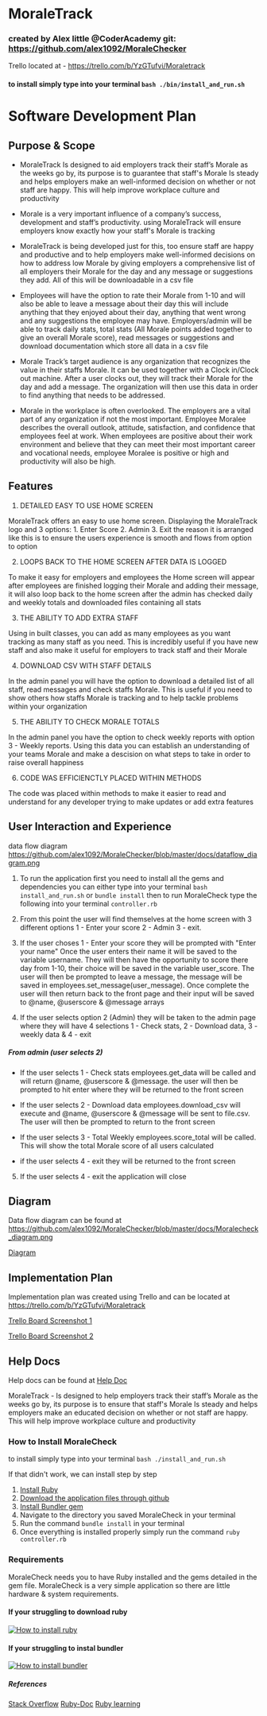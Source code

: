 # MoraleTrack

### created by Alex little @CoderAcademy git: https://github.com/alex1092/MoraleChecker

Trello located at - https://trello.com/b/YzGTufvi/Moraletrack

#### to install simply type into your terminal ``` bash ./bin/install_and_run.sh ```

# Software Development Plan

## Purpose & Scope

- MoraleTrack Is designed to aid employers track their staff’s Morale as the weeks go by, its purpose is to guarantee that staff's Morale Is steady and helps employers make an well-informed decision on whether or not staff are happy.  This will help improve workplace culture and productivity 

- Morale is a very important influence of a company’s success, development and staff’s productivity.  using MoraleTrack will ensure employers know exactly how your staff's Morale is tracking 

- MoraleTrack is being developed just for this, too ensure staff are happy and productive and to help employers make well-informed decisions on how to address low Morale by giving employers a comprehensive list of all employers their Morale for the day and any message or suggestions they add.  All of this will be downloadable in a csv file

- Employees will have the option to rate their Morale from 1-10 and will also be able to leave a message about their day this will include anything that they enjoyed about their day, anything that went wrong and any suggestions the employee may have.  Employers/admin will be able to track daily stats, total stats (All Morale points added together to give an overall Morale score), read messages or suggestions and download documentation which store all data in a csv file

- Morale Track’s target audience is any organization that recognizes the value in their staffs Morale.  It can be used together with a Clock in/Clock out machine.  After a user clocks out, they will track their Morale for the day and add a message.  The organization will then use this data in order to find anything that needs to be addressed.

- Morale in the workplace is often overlooked.  The employers are a vital part of any organization if not the most important. Employee Moralee describes the overall outlook, attitude, satisfaction, and confidence that employees feel at work. When employees are positive about their work environment and believe that they can meet their most important career and vocational needs, employee Moralee is positive or high and productivity will also be high.

## Features

1. DETAILED EASY TO USE HOME SCREEN

MoraleTrack offers an easy to use home screen.  Displaying the MoraleTrack logo and 3 options: 1. Enter Score 2. Admin 3. Exit the reason it is arranged like this is to ensure the users experience is smooth and flows from option to option 

2. LOOPS BACK TO THE HOME SCREEN AFTER DATA IS LOGGED

To make it easy for employers and employees the Home screen will appear after employees are finished logging their Morale and adding their message, it will also loop back to the home screen after the admin has checked daily and weekly totals and downloaded files containing all stats 

3. THE ABILITY TO ADD EXTRA STAFF

Using in built classes, you can add as many employees as you want tracking as many staff as you need. This is incredibly useful if you have new staff and also make it useful for employers to track staff and their Morale

4. DOWNLOAD CSV WITH STAFF DETAILS

In the admin panel you will have the option to download a detailed list of all staff, read messages and check staffs Morale. This is useful if you need to show others how staffs Morale is tracking and to help tackle problems within your organization

5. THE ABILITY TO CHECK MORALE TOTALS

In the admin panel you have the option to check weekly reports with option 3 - Weekly reports.  Using this data you can establish an understanding of your teams Morale and make a descision on what steps to take in order to raise overall happiness 

6. CODE WAS EFFICIENCTLY PLACED WITHIN METHODS

The code was placed within methods to make it easier to read and understand for any developer trying to make updates or add extra features 

## User Interaction and Experience

data flow diagram https://github.com/alex1092/MoraleChecker/blob/master/docs/dataflow_diagram.png

1. To run the application first you need to install all the gems and dependencies you can either type into your terminal ``` bash install_and_run.sh ``` or ``` bundle install ``` then to run MoraleCheck type the following into your terminal ``` controller.rb ``` 

2. From this point the user will find themselves at the home screen with 3 different options 1 - Enter your score 2 - Admin 3 - exit. 

3. If the user choses 1 - Enter your score they will be prompted with "Enter your name" Once the user enters their name it will be saved to the variable username. They will then have the opportunity to score there day from 1-10, their choice will be saved in the variable user_score.  The user will then be prompted to leave a message, the message will be saved in employees.set_message(user_message). Once complete the user will then return back to the front page and their input will be saved to @name, @userscore & @message arrays

4. If the user selects option 2 (Admin) they will be taken to the admin page where they will have 4 selections 1 - Check stats, 2 - Download data, 3 - weekly data & 4 - exit 

##### From admin (user selects 2)
- If the user selects 1 - Check stats employees.get_data will be called and will return @name, @userscore & @message. the user will then be prompted to hit enter where they will be returned to the front screen

- If the user selects 2 - Download data employees.download_csv will execute and @name, @userscore & @message will be sent to file.csv.  The user will then be prompted to return to the front screen 

- If the user selects 3 - Total Weekly employees.score_total will be called. This will show the total Morale score of all users calculated

- if the user selects 4 - exit they will be returned to the front screen 

5. If the user selects 4 - exit the application will close


## Diagram

Data flow diagram can be found at https://github.com/alex1092/MoraleChecker/blob/master/docs/Moralecheck_diagram.png

[Diagram](/docs/Moralecheck_diagram.png)

## Implementation Plan

Implementation plan was created using Trello and can be located at https://trello.com/b/YzGTufvi/Moraletrack

[Trello Board Screenshot 1](./docs/trello_board.png)

[Trello Board Screenshot 2](./docs/trello_board2.png)

## Help Docs

Help docs can be found at [Help Doc](./docs/help.md)

MoraleTrack - Is designed to help employers track their staff’s Morale as the weeks go by, its purpose is to ensure that staff's Morale Is steady and helps employers make an educated decision on whether or not staff are happy.  This will help improve workplace culture and productivity 

### How to Install MoraleCheck

to install simply type into your terminal ``` bash ./install_and_run.sh ```

If that didn't work, we can install step by step 

1. [Install Ruby](https://www.ruby-lang.org/en/documentation/installation/)
2. [Download the application files through github ](https://github.com/alex1092/MoraleChecker)
3. [Install Bundler gem](https://bundler.io/)
4. Navigate to the directory you saved MoraleCheck in your terminal
5. Run the command ```bundle install``` in your terminal
6. Once everything is installed properly simply run the command ``` ruby controller.rb ```

### Requirements
MoraleCheck needs you to have Ruby installed and the gems detailed in the gem file.  MoraleCheck is a very simple application so there are little hardware & system requirements. 


#### If your struggling to download ruby 

[![How to install ruby](https://youtu.be/dMoK6AxyiUo)](https://youtu.be/dMoK6AxyiUo)


#### If your struggling to instal bundler 

[![How to install bundler](https://youtu.be/lMhoz29A2Jg)](https://youtu.be/lMhoz29A2Jg)

##### References 
[Stack Overflow](https://stackoverflow.com/)
[Ruby-Doc](https://ruby-doc.org/)
[Ruby learning](http://rubylearning.com/)

